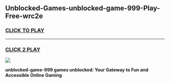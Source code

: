 
## Unblocked-Games-unblocked-game-999-Play-Free-wrc2e
<h3>
<a href="https://premium76.site?title=unblocked-game-999&ref=18A">CLICK TO PLAY</a></h3>
<hr>

<h3>
<a href="https://premium76.site?title=unblocked-game-999&ref=18A">CLICK 2 PLAY</a>
  
</h3>

<a href="https://premium76.site?title=unblocked-game-999&ref=18A"><img src="https://clearcache.store/games.png"></a>


**unblocked-game-999 games unblocked: Your Gateway to Fun and Accessible Online Gaming**
